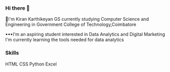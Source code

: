 ### Hi there 👋

🌙I'm Kiran Karthikeyan GS currently studying Computer Science and Engineering in Government College of Technology,Coimbatore

▪▪▪I'm an aspiring student interested in Data Analytics and Digital Marketing 
I'm currently learning the tools needed for data analytics 

### Skills
HTML CSS
Python
Excel






